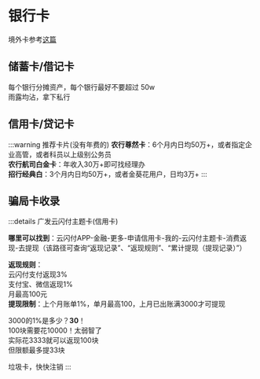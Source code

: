 # 银行卡

境外卡参考[这篇](../trip/card)

## 储蓄卡/借记卡

每个银行分摊资产，每个银行最好不要超过 50w  
雨露均沾，拿下私行

## 信用卡/贷记卡

:::warning 推荐卡片(没有年费的)
**农行尊然卡**：6个月内日均50万+，或者指定企业高管，或者科员以上级别公务员  
**农行航司白金卡**：年收入30万+即可找经理办  
**招行经典白**：3个月内日均50万+，或者金葵花用户，日均3万+
:::

## 骗局卡收录

:::details 广发云闪付主题卡(信用卡)

**哪里可以找到**：云闪付APP-金融-更多-申请信用卡-我的-云闪付主题卡-消费返现-去提现（该路径可查询“返现记录”、“返现规则”、“累计提现（提现记录）”）

**返现规则**：  
云闪付支付返现3%  
支付宝、微信返现1%  
月最高100元  
**提现限制**：上个月账单1%，单月最高100，上月已出账满3000才可提现  

3000的1%是多少？**30**！  
100块需要花10000！太弱智了  
实际花3333就可以返现100块  
但限额最多提33块  

垃圾卡，快快注销
:::
